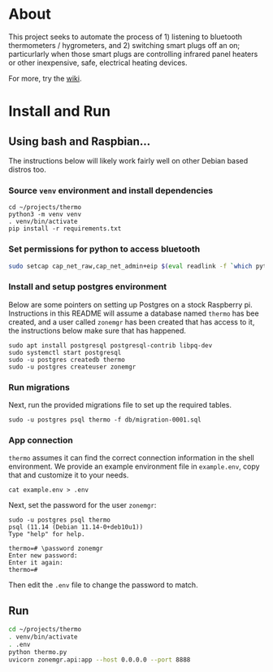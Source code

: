 # About
This project seeks to automate the process of 1) listening to bluetooth thermometers / hygrometers, and 2)
switching smart plugs off an on; particurlarly when those smart plugs are controlling infrared panel heaters
or other inexpensive, safe, electrical heating devices. 

For more, try the [wiki](https://github.com/kylehodgson/thermo/wiki).

# Install and Run

## Using bash and Raspbian...
The instructions below will likely work fairly well on other Debian based distros too. 
### Source `venv` environment and install dependencies
```
cd ~/projects/thermo
python3 -m venv venv
. venv/bin/activate
pip install -r requirements.txt
```

### Set permissions for python to access bluetooth
```bash
sudo setcap cap_net_raw,cap_net_admin+eip $(eval readlink -f `which python3`)
```

### Install and setup postgres environment
Below are some pointers on setting up Postgres on a stock Raspberry pi. Instructions in this README will assume a database named `thermo` has bee created, and a user called `zonemgr` has been created that has access to it, the instructions below make sure that has happened.
```
sudo apt install postgresql postgresql-contrib libpq-dev
sudo systemctl start postgresql
sudo -u postgres createdb thermo
sudo -u postgres createuser zonemgr
```

### Run migrations
Next, run the provided migrations file to set up the required tables. 
```
sudo -u postgres psql thermo -f db/migration-0001.sql
```

### App connection
`thermo` assumes it can find the correct connection information in the shell environment. We provide an example environment file in `example.env`, copy that and customize it to your needs.

```
cat example.env > .env
```

Next, set the password for the user `zonemgr`:
```
sudo -u postgres psql thermo
psql (11.14 (Debian 11.14-0+deb10u1))
Type "help" for help.

thermo=# \password zonemgr
Enter new password: 
Enter it again: 
thermo=# 
```

Then edit the `.env` file to change the password to match.

## Run
```bash
cd ~/projects/thermo
. venv/bin/activate
. .env
python thermo.py
uvicorn zonemgr.api:app --host 0.0.0.0 --port 8888
```
